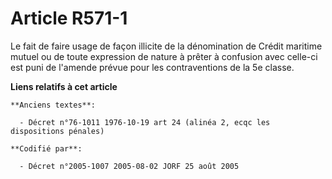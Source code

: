 # Article R571-1

Le fait de faire usage de façon illicite de la dénomination de Crédit maritime mutuel ou de toute expression de nature à
prêter à confusion avec celle-ci est puni de l'amende prévue pour les contraventions de la 5e classe.

**Liens relatifs à cet article**

	**Anciens textes**:

	  - Décret n°76-1011 1976-10-19 art 24 (alinéa 2, ecqc les dispositions pénales)

	**Codifié par**:

	  - Décret n°2005-1007 2005-08-02 JORF 25 août 2005
